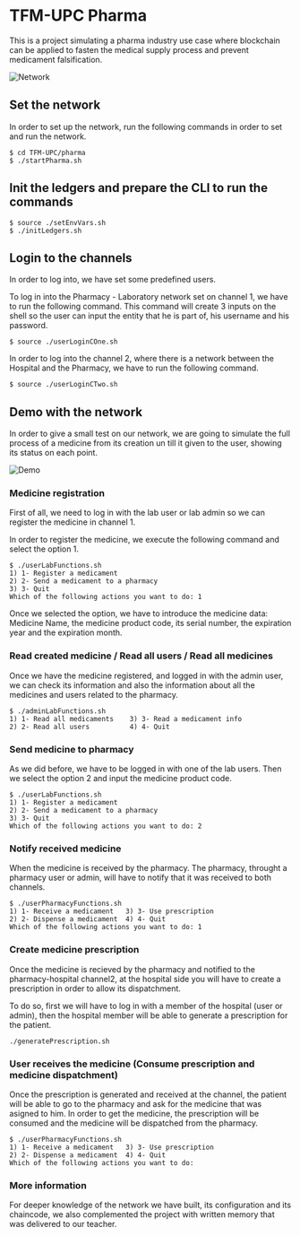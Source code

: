 # TFM-UPC Pharma

This is a project simulating a pharma industry use case where blockchain can be applied to fasten the medical supply process and prevent medicament falsification.

![Network](https://i.ibb.co/3v4KnGb/Screenshot-2022-11-17-at-21-40-03.png)

## Set the network

In order to set up the network, run the following commands in order to set and run the network.

```
$ cd TFM-UPC/pharma
$ ./startPharma.sh
```

## Init the ledgers and prepare the CLI to run the commands

```
$ source ./setEnvVars.sh
$ ./initLedgers.sh
```

## Login to the channels

In order to log into, we have set some predefined users.

To log in into the Pharmacy - Laboratory network set on channel 1, we have to run the following command. This command will create 3 inputs on the shell so the user can input the entity that he is part of, his username and his password.

```
$ source ./userLoginCOne.sh
```

In order to log into the channel 2, where there is a network between the Hospital and the Pharmacy, we have to run the following command.

```
$ source ./userLoginCTwo.sh
```

## Demo with the network

In order to give a small test on our network, we are going to simulate the full process of a medicine from its creation un till it given to the user, showing its status on each point.

![Demo](https://i.ibb.co/tJV8gdM/Screenshot-2022-11-17-at-22-41-13.png)

### Medicine registration

First of all, we need to log in with the lab user or lab admin so we can register the medicine in channel 1.

In order to register the medicine, we execute the following command and select the option 1.

```
$ ./userLabFunctions.sh
1) 1- Register a medicament
2) 2- Send a medicament to a pharmacy
3) 3- Quit
Which of the following actions you want to do: 1
```

Once we selected the option, we have to introduce the medicine data: Medicine Name, the medicine product code, its serial number, the expiration year and the expiration month.

### Read created medicine / Read all users / Read all medicines

Once we have the medicine registered, and logged in with the admin user, we can check its information and also the information about all the medicines and users related to the pharmacy.

```
$ ./adminLabFunctions.sh
1) 1- Read all medicaments    3) 3- Read a medicament info
2) 2- Read all users          4) 4- Quit
```

### Send medicine to pharmacy

As we did before, we have to be logged in with one of the lab users. Then we select the option 2 and input the medicine product code.

```
$ ./userLabFunctions.sh
1) 1- Register a medicament
2) 2- Send a medicament to a pharmacy
3) 3- Quit
Which of the following actions you want to do: 2
```

### Notify received medicine

When the medicine is received by the pharmacy. The pharmacy, throught a pharmacy user or admin, will have to notify that it was received to both channels.

```
$ ./userPharmacyFunctions.sh
1) 1- Receive a medicament   3) 3- Use prescription
2) 2- Dispense a medicament  4) 4- Quit
Which of the following actions you want to do: 1
```

### Create medicine prescription

Once the medicine is recieved by the pharmacy and notified to the pharmacy-hospital channel2, at the hospital side you will have to create a prescription in order to allow its dispatchment.

To do so, first we will have to log in with a member of the hospital (user or admin), then the hospital member will be able to generate a prescription for the patient.

```
./generatePrescription.sh
```

### User receives the medicine (Consume prescription and medicine dispatchment)

Once the prescription is generated and received at the channel, the patient will be able to go to the pharmacy and ask for the medicine that was asigned to him. In order to get the medicine, the prescription will be consumed and the medicine will be dispatched from the pharmacy.

```
$ ./userPharmacyFunctions.sh
1) 1- Receive a medicament   3) 3- Use prescription
2) 2- Dispense a medicament  4) 4- Quit
Which of the following actions you want to do:
```

### More information

For deeper knowledge of the network we have built, its configuration and its chaincode, we also complemented the project with written memory that was delivered to our teacher.
